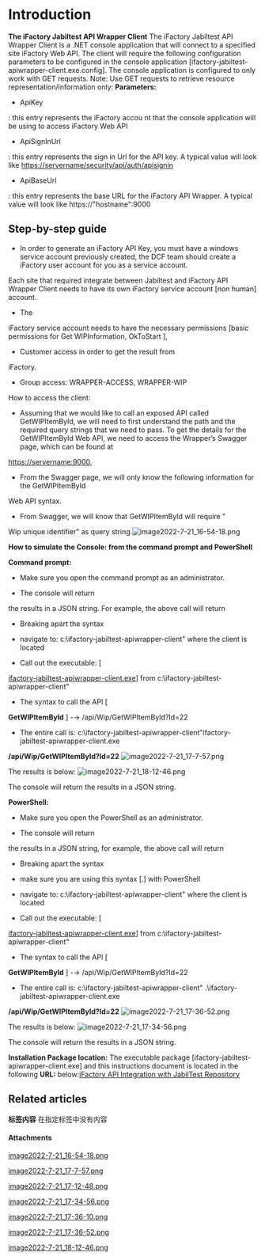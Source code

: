 # Introduction


**The iFactory Jabiltest API Wrapper Client** 
The iFactory Jabiltest API Wrapper Client is a .NET console application that will connect to a specified site iFactory Web API. The client will require the following configuration parameters to be configured in the console application [ifactory-jabiltest-apiwrapper-client.exe.config]. 
The console application is configured to only work with GET requests. 
Note: Use GET requests to retrieve resource representation/information only:
**Parameters:** 

- ApiKey

: this entry represents the 
iFactory
accou
nt that the console application 
will be using to access 
iFactory 
Web API


- ApiSignInUrl

: this entry represents the sign in 
Url
for the API key. A typical value will look like 
[https://servername/security/api/auth/apisignin](iFactory-JGP-MES/iFactory-JGP-MES-Home/iFactory-JGP-MS/User-Guide/iFactory-%2D-Jabiltest%2Dapiwrapper%2Dclient.md)
- ApiBaseUrl

: this entry represents the base URL
for the 
iFactory
API Wrapper. 
A typical value will look like 
https://"hostname":9000


## **Step-by-step guide** 


- In order to generate an iFactory API Key, you must have a windows service account previously created, the DCF team should create a iFactory user account for you as a service account.

Each site that required integrate between Jabiltest and iFactory API Wrapper Client needs to have its own iFactory service account [non human] account.
- The

iFactory
service account needs to have the necessary 
permissions [basic permissions for 
Get
WIPInformation, 
OkToStart
],
- Customer access in order to get the result from

iFactory.

- Group access: WRAPPER-ACCESS, WRAPPER-WIP


How to access the client:

- Assuming that we would like to call an exposed API called GetWIPItemById, we will need to first understand the path and the required query strings that we need to pass. To get the details for the GetWIPItemById Web API, we need to access the Wrapper’s Swagger page, which can be found at

[https://servername:9000.](iFactory-JGP-MES/iFactory-JGP-MES-Home/iFactory-JGP-MS/User-Guide/iFactory-%2D-Jabiltest%2Dapiwrapper%2Dclient.md)
- From the Swagger page, we will only know the following information for the GetWIPItemById

Web API syntax.


- From Swagger, we will know that GetWIPItemById will require "

Wip unique identifier" 
as query string.![image2022-7-21_16-54-18.png](/.attachments/122749670.png)



**How to simulate the Console: from the command prompt and PowerShell**  

**Command prompt:** 

- Make sure you open the command prompt as an administrator.


- The console will return

the results in a JSON string. For example, 
the above call will return 

- Breaking apart the syntax


- navigate to: c:\ifactory-jabiltest-apiwrapper-client" where the client is located


- Call out the executable: [

[ifactory-jabiltest-apiwrapper-client.exe](iFactory-JGP-MES/iFactory-JGP-MES-Home/iFactory-JGP-MS/User-Guide/iFactory-%2D-Jabiltest%2Dapiwrapper%2Dclient.md)] from c:\ifactory-jabiltest-apiwrapper-client"
- The syntax to call the API [

**GetWIPItemById** ] -→ /api/Wip/GetWIPItemById?Id=22
- The entire call is: c:\ifactory-jabiltest-apiwrapper-client"ifactory-jabiltest-apiwrapper-client.exe

**/api/Wip/GetWIPItemById?Id=22** ![image2022-7-21_17-7-57.png](/.attachments/122749671.png)


The results is below:
![image2022-7-21_18-12-46.png](/.attachments/122749679.png)


The console will return
the results in a JSON string.

**PowerShell:** 

- Make sure you open the PowerShell as an administrator.


- The console will return

the results in a JSON string, for example, 
the above call will return 

- Breaking apart the syntax


- make sure you are using this syntax [.\] with PowerShell


- navigate to: c:\ifactory-jabiltest-apiwrapper-client" where the client is located


- Call out the executable: [

[ifactory-jabiltest-apiwrapper-client.exe](iFactory-JGP-MES/iFactory-JGP-MES-Home/iFactory-JGP-MS/User-Guide/iFactory-%2D-Jabiltest%2Dapiwrapper%2Dclient.md)] from c:\ifactory-jabiltest-apiwrapper-client"
- The syntax to call the API [

**GetWIPItemById** ] -→ /api/Wip/GetWIPItemById?Id=22
- The entire call is: c:\ifactory-jabiltest-apiwrapper-client" .\ifactory-jabiltest-apiwrapper-client.exe

**/api/Wip/GetWIPItemById?Id=22** ![image2022-7-21_17-36-52.png](/.attachments/122749675.png)


The results is below:
![image2022-7-21_17-34-56.png](/.attachments/122749673.png)


The console will return
the results in a JSON string.

**Installation Package location:** 
The executable package [ifactory-jabiltest-apiwrapper-client.exe] and this instructions document is located in the following 
**URL:** below:[iFactory API Integration with JabilTest Repository](iFactory-JGP-MES/iFactory-JGP-MES-Home/iFactory-JGP-MS/User-Guide/iFactory-%2D-Jabiltest%2Dapiwrapper%2Dclient.md)



## Related articles




**标签内容** 在指定标签中没有内容




#### Attachments

[image2022-7-21_16-54-18.png](/.attachments/122749670.png)
[image2022-7-21_17-7-57.png](/.attachments/122749671.png)
[image2022-7-21_17-12-48.png](/.attachments/122749672.png)
[image2022-7-21_17-34-56.png](/.attachments/122749673.png)
[image2022-7-21_17-36-10.png](/.attachments/122749674.png)
[image2022-7-21_17-36-52.png](/.attachments/122749675.png)
[image2022-7-21_18-12-46.png](/.attachments/122749679.png)
